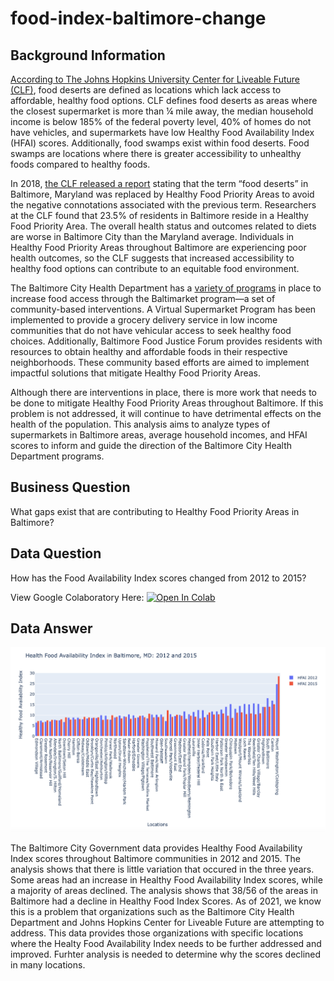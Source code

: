 # food-index-baltimore-change
## Background Information
[According to The Johns Hopkins University Center for Liveable Future (CLF)](https://mdfoodsystemmap.org/wp-content/uploads/2013/01/Atlas_CLF-Food-Swamp_final.pdf.), food deserts are defined as locations which lack access to affordable, healthy food options. CLF defines food deserts as areas where the closest supermarket is more than ¼ mile away, the median household income is below 185% of the federal poverty level, 40% of homes do not have vehicles, and supermarkets have low Healthy Food Availability Index (HFAI) scores. Additionally, food swamps exist within food deserts. Food swamps are locations where there is greater accessibility to unhealthy foods compared to healthy foods.

In 2018, [the CLF released a report](https://clf.jhsph.edu/about-us/news/news-2018/report-food-desert-gets-name-change-response-baltimore-community-feedback) stating that the term “food deserts” in Baltimore, Maryland was replaced by Healthy Food Priority Areas to avoid the negative connotations associated with the previous term. Researchers at the CLF found that 23.5% of residents in Baltimore reside in a Healthy Food Priority Area. The overall health status and outcomes related to diets are worse in Baltimore City than the Maryland average. Individuals in Healthy Food Priority Areas throughout Baltimore are experiencing poor health outcomes, so the CLF suggests that increased accessibility to healthy food options can contribute to an equitable food environment. 

The Baltimore City Health Department has a [variety of programs](https://health.baltimorecity.gov/programs/food-access) in place to increase food access through the Baltimarket program—a set of community-based interventions. A Virtual Supermarket Program has been implemented to provide a grocery delivery service in low income communities that do not have vehicular access to seek healthy food choices. Additionally, Baltimore Food Justice Forum provides residents with resources to obtain healthy and affordable foods in their respective neighborhoods. These community based efforts are aimed to implement impactful solutions that mitigate Healthy Food Priority Areas. 

Although there are interventions in place, there is more work that needs to be done to mitigate Healthy Food Priority Areas throughout Baltimore. If this problem is not addressed, it will continue to have detrimental effects on the health of the population. This analysis aims to analyze types of supermarkets in Baltimore areas, average household incomes, and HFAI scores to inform and guide the direction of the Baltimore City Health Department programs.

## Business Question
What gaps exist that are contributing to Healthy Food Priority Areas in Baltimore?

## Data Question
How has the Food Availability Index scores changed from 2012 to 2015?

View Google Colaboratory Here: [![Open In Colab](https://colab.research.google.com/assets/colab-badge.svg)](https://github.com/cshah13/food-index-baltimore-change/blob/main/ChitiShah_FoodIndexAnalysis.ipynb)
## Data Answer

![altext](https://github.com/cshah13/food-index-baltimore-change/blob/main/Bar%20Graph.png)

The Baltimore City Government data provides Healthy Food Availability Index scores throughout Baltimore communities in 2012 and 2015. The analysis shows that there is little variation that occured in the three years. Some areas had an increase in Healthy Food Availability Index scores, while a majority of areas declined. The analysis shows that 38/56 of the areas in Baltimore had a decline in Healthy Food Index Scores. As of 2021, we know this is a problem that organizations such as the Baltimore City Health Department and Johns Hopkins Center for Liveable Future are attempting to address. This data provides those organizations with specific locations where the Healty Food Availability Index needs to be further addressed and improved. Furhter analysis is needed to determine why the scores declined in many locations.

